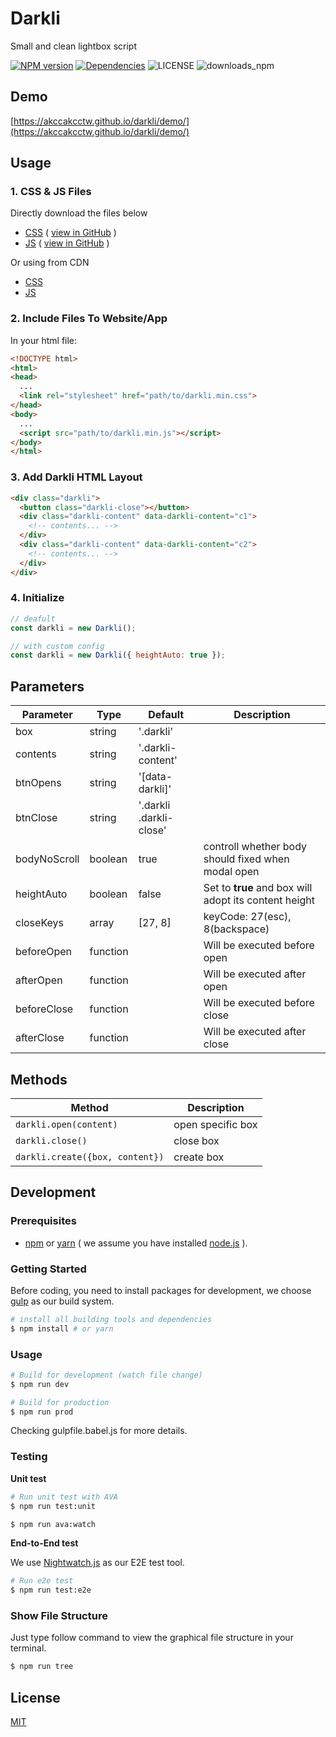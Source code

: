 # Darkli

Small and clean lightbox script

[![NPM version](https://img.shields.io/npm/v/darkli.svg?style=flat-square)](https://www.npmjs.com/package/darkli)
[![Dependencies](https://david-dm.org/akccakcctw/darkli.svg)](https://david-dm.org/akccakcctw/darkli)
![LICENSE](https://img.shields.io/github/license/akccakcctw/darkli.svg)
![downloads_npm](https://img.shields.io/npm/dt/darkli.svg)

## Demo

[https://akccakcctw.github.io/darkli/demo/](https://akccakcctw.github.io/darkli/demo/)

## Usage

### 1. CSS & JS Files

Directly download the files below
  - [CSS](https://raw.githubusercontent.com/akccakcctw/darkli/master/dist/darkli.min.css) ( [view in GitHub](https://github.com/akccakcctw/darkli/blob/master/dist/darkli.min.css) )
  - [JS](https://raw.githubusercontent.com/akccakcctw/darkli/master/dist/darkli.min.js) ( [view in GitHub](https://github.com/akccakcctw/darkli/blob/master/dist/darkli.min.js) )

Or using from CDN
  - [CSS](https://cdn.jsdelivr.net/npm/darkli@latest/dist/darkli.min.css)
  - [JS](https://cdn.jsdelivr.net/npm/darkli@latest/dist/darkli.min.js)

### 2. Include Files To Website/App

In your html file:

```html
<!DOCTYPE html>
<html>
<head>
  ...
  <link rel="stylesheet" href="path/to/darkli.min.css">
</head>
<body>
  ...
  <script src="path/to/darkli.min.js"></script>
</body>
</html>
```

### 3. Add Darkli HTML Layout

```html
<div class="darkli">
  <button class="darkli-close"></button>
  <div class="darkli-content" data-darkli-content="c1">
    <!-- contents... -->
  </div>
  <div class="darkli-content" data-darkli-content="c2">
    <!-- contents... -->
  </div>
</div>
```

### 4. Initialize

```js
// deafult
const darkli = new Darkli();

// with custom config
const darkli = new Darkli({ heightAuto: true });
```

## Parameters

| Parameter    | Type     | Default                 | Description                                           |
| -----------  | -------- | ----------------------  | ----------------------------------------------------- |
| box          | string   | '.darkli'               |                                                       |
| contents     | string   | '.darkli-content'       |                                                       |
| btnOpens     | string   | '[data-darkli]'         |                                                       |
| btnClose     | string   | '.darkli .darkli-close' |                                                       |
| bodyNoScroll | boolean  | true                    | controll whether body should fixed when modal open    |
| heightAuto   | boolean  | false                   | Set to **true** and box will adopt its content height |
| closeKeys    | array    | [27, 8]                 | keyCode: 27(esc), 8(backspace)                        |
| beforeOpen   | function |                         | Will be executed before open                          |
| afterOpen    | function |                         | Will be executed after open                           |
| beforeClose  | function |                         | Will be executed before close                         |
| afterClose   | function |                         | Will be executed after close                          |

## Methods

| Method                        | Description |
| ----------------------------- | ----------- |
| `darkli.open(content)`          | open specific box |
| `darkli.close()`                | close box |
| `darkli.create({box, content})` | create box |

## Development

### Prerequisites

- [npm](https://www.npmjs.com/) or [yarn](https://yarnpkg.com/) ( we assume you have installed [node.js](https://nodejs.org/en/) ).

### Getting Started

Before coding, you need to install packages for development, we choose [gulp](http://gulpjs.com/) as our build system.

```sh
# install all building tools and dependencies
$ npm install # or yarn
```

### Usage

```sh
# Build for development (watch file change)
$ npm run dev

# Build for production
$ npm run prod
```

Checking gulpfile.babel.js for more details.

### Testing

**Unit test**

```sh
# Run unit test with AVA
$ npm run test:unit

$ npm run ava:watch
```

**End-to-End test**

We use [Nightwatch.js](http://nightwatchjs.org/) as our E2E test tool.

```sh
# Run e2e test
$ npm run test:e2e
```

### Show File Structure

Just type follow command to view the graphical file structure in your terminal.

```sh
$ npm run tree
```

## License
[MIT](https://github.com/akccakcctw/darkli/blob/master/LICENSE)
